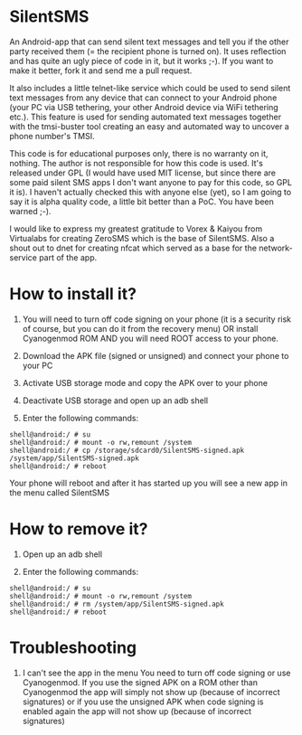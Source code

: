 SilentSMS
===

An Android-app that can send silent text messages and tell you if the other party received them (= the recipient phone is turned on). It uses reflection and has quite an ugly piece of code in it, but it works ;-). If you want to make it better, fork it and send me a pull request.

It also includes a little telnet-like service which could be used to send silent text messages from any device that can connect to your Android phone (your PC via USB tethering, your other Android device via WiFi tethering etc.). This feature is used for sending automated text messages together with the tmsi-buster tool creating an easy and automated way to uncover a phone number's TMSI.

This code is for educational purposes only, there is no warranty on it, nothing. The author is not responsible for how this code is used. It's released under GPL (I would have used MIT license, but since there are some paid silent SMS apps I don't want anyone to pay for this code, so GPL it is). I haven't actually checked this with anyone else (yet), so I am going to say it is alpha quality code, a little bit better than a PoC. You have been warned ;-).

I would like to express my greatest gratitude to Vorex & Kaiyou from Virtualabs for creating ZeroSMS which is the base of SilentSMS. Also a shout out to dnet for creating nfcat which served as a base for the network-service part of the app.

How to install it?
===

1. You will need to turn off code signing on your phone (it is a security risk of course, but you can do it from the recovery menu) OR install Cyanogenmod ROM AND you will need ROOT access to your phone.

2. Download the APK file (signed or unsigned) and connect your phone to your PC

3. Activate USB storage mode and copy the APK over to your phone

4. Deactivate USB storage and open up an adb shell

5. Enter the following commands:

```
shell@android:/ # su
shell@android:/ # mount -o rw,remount /system
shell@android:/ # cp /storage/sdcard0/SilentSMS-signed.apk /system/app/SilentSMS-signed.apk
shell@android:/ # reboot
```

Your phone will reboot and after it has started up you will see a new app in the menu called SilentSMS

How to remove it?
===
1. Open up an adb shell

2. Enter the following commands:

```
shell@android:/ # su
shell@android:/ # mount -o rw,remount /system
shell@android:/ # rm /system/app/SilentSMS-signed.apk
shell@android:/ # reboot
```

Troubleshooting
===

1. I can't see the app in the menu
You need to turn off code signing or use Cyanogenmod. If you use the signed APK on a ROM other than Cyanogenmod the app will simply not show up (because of incorrect signatures) or if you use the unsigned APK when code signing is enabled again the app will not show up (because of incorrect signatures)
